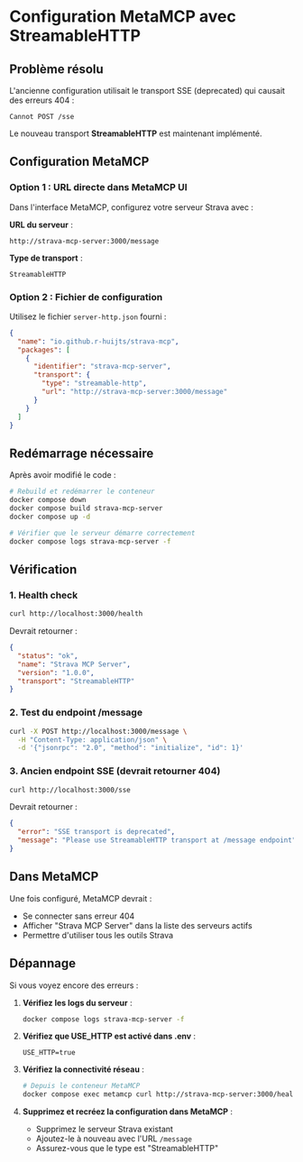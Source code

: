 # Configuration MetaMCP avec StreamableHTTP

## Problème résolu

L'ancienne configuration utilisait le transport SSE (deprecated) qui causait des erreurs 404 :
```
Cannot POST /sse
```

Le nouveau transport **StreamableHTTP** est maintenant implémenté.

## Configuration MetaMCP

### Option 1 : URL directe dans MetaMCP UI

Dans l'interface MetaMCP, configurez votre serveur Strava avec :

**URL du serveur** :
```
http://strava-mcp-server:3000/message
```

**Type de transport** :
```
StreamableHTTP
```

### Option 2 : Fichier de configuration

Utilisez le fichier `server-http.json` fourni :

```json
{
  "name": "io.github.r-huijts/strava-mcp",
  "packages": [
    {
      "identifier": "strava-mcp-server",
      "transport": {
        "type": "streamable-http",
        "url": "http://strava-mcp-server:3000/message"
      }
    }
  ]
}
```

## Redémarrage nécessaire

Après avoir modifié le code :

```bash
# Rebuild et redémarrer le conteneur
docker compose down
docker compose build strava-mcp-server
docker compose up -d

# Vérifier que le serveur démarre correctement
docker compose logs strava-mcp-server -f
```

## Vérification

### 1. Health check
```bash
curl http://localhost:3000/health
```

Devrait retourner :
```json
{
  "status": "ok",
  "name": "Strava MCP Server",
  "version": "1.0.0",
  "transport": "StreamableHTTP"
}
```

### 2. Test du endpoint /message
```bash
curl -X POST http://localhost:3000/message \
  -H "Content-Type: application/json" \
  -d '{"jsonrpc": "2.0", "method": "initialize", "id": 1}'
```

### 3. Ancien endpoint SSE (devrait retourner 404)
```bash
curl http://localhost:3000/sse
```

Devrait retourner :
```json
{
  "error": "SSE transport is deprecated",
  "message": "Please use StreamableHTTP transport at /message endpoint"
}
```

## Dans MetaMCP

Une fois configuré, MetaMCP devrait :
- Se connecter sans erreur 404
- Afficher "Strava MCP Server" dans la liste des serveurs actifs
- Permettre d'utiliser tous les outils Strava

## Dépannage

Si vous voyez encore des erreurs :

1. **Vérifiez les logs du serveur** :
   ```bash
   docker compose logs strava-mcp-server -f
   ```

2. **Vérifiez que USE_HTTP est activé dans .env** :
   ```
   USE_HTTP=true
   ```

3. **Vérifiez la connectivité réseau** :
   ```bash
   # Depuis le conteneur MetaMCP
   docker compose exec metamcp curl http://strava-mcp-server:3000/health
   ```

4. **Supprimez et recréez la configuration dans MetaMCP** :
   - Supprimez le serveur Strava existant
   - Ajoutez-le à nouveau avec l'URL `/message`
   - Assurez-vous que le type est "StreamableHTTP"
